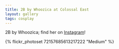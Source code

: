 ```yaml
---
title: 2B by Whoozica at Colossal East
layout: gallery
tags: cosplay
---
```


2B by Whoozica; find her on [Instagram](https://www.instagram.com/whoozica/)!

{% flickr_photoset 72157685613217222 "Medium" %}
